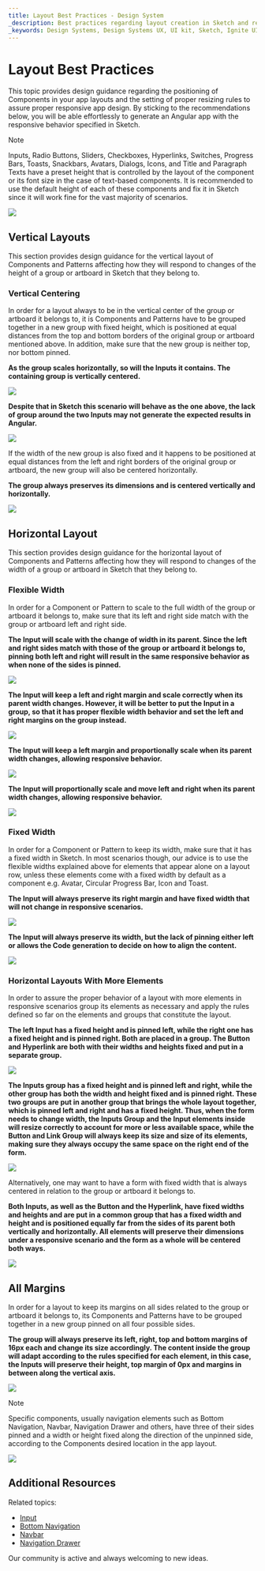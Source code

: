 ```yaml
---
title: Layout Best Practices - Design System
_description: Best practices regarding layout creation in Sketch and resizing configurations that result in the desired responsive behavior both in Sketch and Angular apps after code generation. 
_keywords: Design Systems, Design Systems UX, UI kit, Sketch, Ignite UI for Angular, Sketch to Angular, Sketch to Angular, Angular, Angular Design System, Export code from Sketch, Design Kits for Angular, Sketch HTML, Sketch to HTML, Sketch UI kits
---
```


# Layout Best Practices

This topic provides design guidance regarding the positioning of Components in your app layouts and the setting of proper resizing rules to assure proper responsive app design. By sticking to the recommendations below, you will be able effortlessly to generate an Angular app with the responsive behavior specified in Sketch.

> [!Note]
> Inputs, Radio Buttons, Sliders, Checkboxes, Hyperlinks, Switches, Progress Bars, Toasts, Snackbars, Avatars, Dialogs, Icons, and Title and Paragraph Texts have a preset height that is controlled by the layout of the component or its font size in the case of text-based components. It is recommended to use the default height of each of these components and fix it in Sketch since it will work fine for the vast majority of scenarios.

<img class="responsive-img" src="images/one_fix_height.png" srcset="images/one_fix_height@2x.png 2x" />

## Vertical Layouts

This section provides design guidance for the vertical layout of Components and Patterns affecting how they will respond to changes of the height of a group or artboard in Sketch that they belong to.

### Vertical Centering

In order for a layout always to be in the vertical center of the group or artboard it belongs to, it is Components and Patterns have to be grouped together in a new group with fixed height, which is positioned at equal distances from the top and bottom borders of the original group or artboard mentioned above. In addition, make sure that the new group is neither top, nor bottom pinned.

**As the group scales horizontally, so will the Inputs it contains. The containing group is vertically centered.**

<img class="responsive-img" src="images/group_vertical_center_do.png" srcset="images/group_vertical_center_do@2x.png 2x" />

**Despite that in Sketch this scenario will behave as the one above, the lack of group around the two Inputs may not generate the expected results in Angular.**

<img class="responsive-img" src="images/nogroup_vertical_center_dont.png" srcset="images/nogroup_vertical_center_dont@2x.png 2x" />

If the width of the new group is also fixed and it happens to be positioned at equal distances from the left and right borders of the original group or artboard, the new group will also be centered horizontally.

**The group always preserves its dimensions and is centered vertically and horizontally.**

<img class="responsive-img" src="images/group_center_do.png" srcset="images/group_center_do@2x.png 2x" />

## Horizontal Layout

This section provides design guidance for the horizontal layout of Components and Patterns affecting how they will respond to changes of the width of a group or artboard in Sketch that they belong to.

### Flexible Width

In order for a Component or Pattern to scale to the full width of the group or artboard it belongs to, make sure that its left and right side match with the group or artboard left and right side.

**The Input will scale with the change of width in its parent. Since the left and right sides match with those of the group or artboard it belongs to, pinning both left and right will result in the same responsive behavior as when none of the sides is pinned.**

<img class="responsive-img" src="images/one_horizontal_nofix_do1.png" srcset="images/one_horizontal_nofix_do1@2x.png 2x" />

**The Input will keep a left and right margin and scale correctly when its parent width changes. However, it will be better to put the Input in a group, so that it has proper flexible width behavior and set the left and right margins on the group instead.**

<img class="responsive-img" src="images/one_horizontal_nofix_caution.png" srcset="images/one_horizontal_nofix_caution@2x.png 2x" />

**The Input will keep a left margin and proportionally scale when its parent width changes, allowing responsive behavior.**

<img class="responsive-img" src="images/one_horizontal_nofix_dont1.png" srcset="images/one_horizontal_nofix_dont1@2x.png 2x" />

**The Input will proportionally scale and move left and right when its parent width changes, allowing responsive behavior.**

<img class="responsive-img" src="images/one_horizontal_nofix_dont2.png" srcset="images/one_horizontal_nofix_dont2@2x.png 2x" />

### Fixed Width

In order for a Component or Pattern to keep its width, make sure that it has a fixed width in Sketch. In most scenarios though, our advice is to use the flexible widths explained above for elements that appear alone on a layout row, unless these elements come with a fixed width by default as a component e.g. Avatar, Circular Progress Bar, Icon and Toast.

**The Input will always preserve its right margin and have fixed width that will not change in responsive scenarios.**

<img class="responsive-img" src="images/one_horizontal_fixed_caution2.png" srcset="images/one_horizontal_fixed_caution2@2x.png 2x" />

**The Input will always preserve its width, but the lack of pinning either left or allows the Code generation to decide on how to align the content.**

<img class="responsive-img" src="images/one_horizontal_fixed_dont.png" srcset="images/one_horizontal_fixed_dont@2x.png 2x" />

### Horizontal Layouts With More Elements

In order to assure the proper behavior of a layout with more elements in responsive scenarios group its elements as necessary and apply the rules defined so far on the elements and groups that constitute the layout.

**The left Input has a fixed height and is pinned left, while the right one has a fixed height and is pinned right. Both are placed in a group. The Button and Hyperlink are both with their widths and heights fixed and put in a separate group.**

<img class="responsive-img" src="images/many_horizontal_nofix_do1.png" srcset="images/many_horizontal_nofix_do1@2x.png 2x" />

**The Inputs group has a fixed height and is pinned left and right, while the other group has both the width and height fixed and is pinned right. These two groups are put in another group that brings the whole layout together, which is pinned left and right and has a fixed height. Thus, when the form needs to change width, the Inputs Group and the Input elements inside will resize correctly to account for more or less available space, while the Button and Link Group will always keep its size and size of its elements, making sure they always occupy the same space on the right end of the form.**

<img class="responsive-img" src="images/many_horizontal_nofix_do2.png" srcset="images/many_horizontal_nofix_do2@2x.png 2x" />

Alternatively, one may want to have a form with fixed width that is always centered in relation to the group or artboard it belongs to.

**Both Inputs, as well as the Button and the Hyperlink, have fixed widths and heights and are put in a common group that has a fixed width and height and is positioned equally far from the sides of its parent both vertically and horizontally. All elements will preserve their dimensions under a responsive scenario and the form as a whole will be centered both ways.**

<img class="responsive-img" src="images/many_horizontal_fix_do.png" srcset="images/many_horizontal_fix_do@2x.png 2x" />

## All Margins

In order for a layout to keep its margins on all sides related to the group or artboard it belongs to, its Components and Patterns have to be grouped together in a new group pinned on all four possible sides.

**The group will always preserve its left, right, top and bottom margins of 16px each and change its size accordingly. The content inside the group will adapt according to the rules specified for each element, in this case, the Inputs will preserve their height, top margin of 0px and margins in between along the vertical axis.**

<img class="responsive-img" src="images/all_margins.png" srcset="images/all_margins@2x.png 2x" />

> [!Note]
> Specific components, usually navigation elements such as Bottom Navigation, Navbar, Navigation Drawer and others, have three of their sides pinned and a width or height fixed along the direction of the unpinned side, according to the Components desired location in the app layout.

<img class="responsive-img" src="images/all_margins_nav.png" srcset="images/all_margins_nav@2x.png 2x" />

## Additional Resources

Related topics:

- [Input](components/input.md)
- [Bottom Navigation](components/bottom-nav.md)
- [Navbar](components/navbar.md)
- [Navigation Drawer](components/nav-drawer.md)
  <div class="divider--half"></div>

Our community is active and always welcoming to new ideas.


